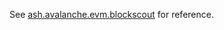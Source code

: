 See [ash.avalanche.evm.blockscout](https://ash.center/docs/toolkit/ansible-avalanche-collection/reference/roles/avalanche-blockscout) for reference.
